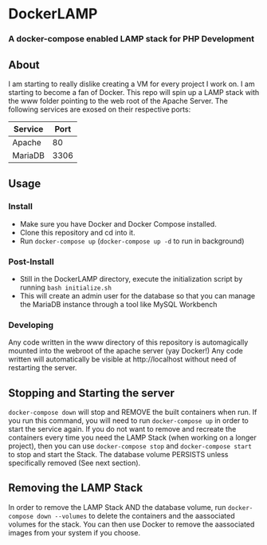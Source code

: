 # DockerLAMP
### A docker-compose enabled LAMP stack for PHP Development

## About
I am starting to really dislike creating a VM for every project I work on. I am starting to become a fan of Docker. This repo will spin up a LAMP stack with the www folder pointing to the web root of the Apache Server. The following services are exosed on their respective ports:

| Service | Port |
| ------- | ---- |
| Apache  |  80  |
| MariaDB | 3306 |

## Usage
### Install
- Make sure you have Docker and Docker Compose installed.
- Clone this repository and cd into it.
- Run `docker-compose up` (`docker-compose up -d` to run in background)

### Post-Install
- Still in the DockerLAMP directory, execute the initialization script by running `bash initialize.sh`
- This will create an admin user for the database so that you can manage the MariaDB instance through a tool like MySQL Workbench

### Developing
Any code written in the www directory of this repository is automagically mounted into the webroot of the apache server (yay Docker!) Any code written will automatically be visible at http://localhost without need of restarting the server.

## Stopping and Starting the server
`docker-compose down` will stop and REMOVE the built containers when run. If you run this command, you will need to run `docker-compose up` in order to start the service again. If you do not want to remove and recreate the containers every time you need the LAMP Stack (when working on a longer project), then you can use `docker-compose stop` and `docker-compose start`  to stop and start the Stack. The database volume PERSISTS unless specifically removed (See next section).

## Removing the LAMP Stack
In order to remove the LAMP Stack AND the database volume, run `docker-compose down --volumes` to delete the containers and the aassociated volumes for the stack. You can then use Docker to remove the aassociated images from your system if you choose.